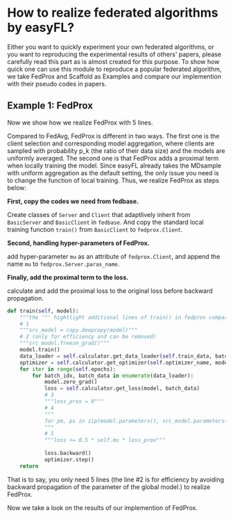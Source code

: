 # How to realize federated algorithms by easyFL?
Either you want to quickly experiment your own federated algorithms, 
or you want to reproducing the experimental results of others' papers, 
please carefully read this part as is almost created for this purpose. 
To show how quick one can use this module to reproduce a popular federated algorithm, 
we take FedProx and Scaffold as Examples and compare our 
implemention with their pseudo codes in papers.
## Example 1: FedProx
Now we show how we realize FedProx with 5 lines.

Compared to FedAvg, FedProx is different in two ways. 
The first one is the client selection and corresponding 
model aggregation, where clients are sampled with probability 
p_k (the ratio of their data size) and the models are uniformly averaged.
The second one is that FedProx adds a proximal term when locally training the model.
Since easyFL already takes the MDsample with uniform aggregation as the default setting, 
the only issue you need is to change the function of local training. 
Thus, we realize FedProx as steps below:

**First, copy the codes we need from fedbase.**

Create classes of `Server` and `Client` that adaptlively inherit from `BasicServer` and `BasicClient` in `fedbase`. 
And copy the standard local training function `train()` from `BasicClient` to `fedprox.Client`. 

**Second, handling hyper-parameters of FedProx.**

add hyper-parameter `mu` as an attribute of `fedprox.Client`, and append the name `mu` to `fedprox.Server.paras_name`.

**Finally, add the proximal term to the loss.**

calculate and add the proximal loss to the original loss before backward propagation.

```python
def train(self, model):
    """the '"' hightlight additional lines of train() in fedprox compared to fedavg"""
    # 1
    """src_model = copy.deepcopy(model)"""
    # 2 (only for efficiency and can be removed)                  
    """src_model.freeze_grad()"""
    model.train()
    data_loader = self.calculator.get_data_loader(self.train_data, batch_size=self.batch_size)
    optimizer = self.calculator.get_optimizer(self.optimizer_name, model, lr=self.learning_rate, weight_decay=self.weight_decay, momentum=self.momentum)
    for iter in range(self.epochs):
        for batch_idx, batch_data in enumerate(data_loader):
            model.zero_grad()
            loss = self.calculator.get_loss(model, batch_data)
            # 3
            """loss_prox = 0"""
            # 4
            """
            for pm, ps in zip(model.parameters(), src_model.parameters()): loss_prox+= torch.sum(torch.pow(pm-ps,2))
            """
            # 5
            """loss += 0.5 * self.mu * loss_prox""" 
       
            loss.backward()
            optimizer.step()
    return
```
 
 That is to say, you only need 5 lines 
 (the line #2 is for efficiency by avoiding backward propagation of the parameter of the global model.)
 to realize FedProx.
 
 Now we take a look on the results of our implemention of FedProx.